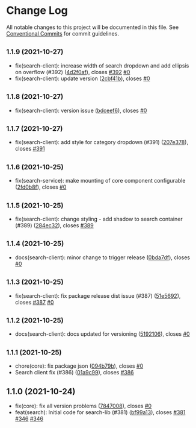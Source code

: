 # Change Log

All notable changes to this project will be documented in this file.
See [Conventional Commits](https://conventionalcommits.org) for commit guidelines.

## <small>1.1.9 (2021-10-27)</small>

* fix(search-client): increase width of search dropdown and add ellipsis on overflow (#392) ([4d2f0af](https://github.com/sourcefuse/loopback4-microservice-catalog/commit/4d2f0af)), closes [#392](https://github.com/sourcefuse/loopback4-microservice-catalog/issues/392) [#0](https://github.com/sourcefuse/loopback4-microservice-catalog/issues/0)
* fix(search-client): update version ([2cbf41b](https://github.com/sourcefuse/loopback4-microservice-catalog/commit/2cbf41b)), closes [#0](https://github.com/sourcefuse/loopback4-microservice-catalog/issues/0)





## <small>1.1.8 (2021-10-27)</small>

* fix(search-client): version issue ([bdceef6](https://github.com/sourcefuse/loopback4-microservice-catalog/commit/bdceef6)), closes [#0](https://github.com/sourcefuse/loopback4-microservice-catalog/issues/0)





## <small>1.1.7 (2021-10-27)</small>

* fix(search-client): add style for category dropdown (#391) ([207e378](https://github.com/sourcefuse/loopback4-microservice-catalog/commit/207e378)), closes [#391](https://github.com/sourcefuse/loopback4-microservice-catalog/issues/391)





## <small>1.1.6 (2021-10-25)</small>

* fix(search-service): make mounting of core component configurable ([2fd0b8f](https://github.com/sourcefuse/loopback4-microservice-catalog/commit/2fd0b8f)), closes [#0](https://github.com/sourcefuse/loopback4-microservice-catalog/issues/0)





## <small>1.1.5 (2021-10-25)</small>

* fix(search-client): change styling - add shadow to search container (#389) ([284ec32](https://github.com/sourcefuse/loopback4-microservice-catalog/commit/284ec32)), closes [#389](https://github.com/sourcefuse/loopback4-microservice-catalog/issues/389)





## <small>1.1.4 (2021-10-25)</small>

* docs(search-client): minor change to trigger release ([0bda7df](https://github.com/sourcefuse/loopback4-microservice-catalog/commit/0bda7df)), closes [#0](https://github.com/sourcefuse/loopback4-microservice-catalog/issues/0)





## <small>1.1.3 (2021-10-25)</small>

* fix(search-client): fix package release dist issue (#387) ([51e5692](https://github.com/sourcefuse/loopback4-microservice-catalog/commit/51e5692)), closes [#387](https://github.com/sourcefuse/loopback4-microservice-catalog/issues/387) [#0](https://github.com/sourcefuse/loopback4-microservice-catalog/issues/0)





## <small>1.1.2 (2021-10-25)</small>

* docs(search-client): docs updated for versioning ([5192106](https://github.com/sourcefuse/loopback4-microservice-catalog/commit/5192106)), closes [#0](https://github.com/sourcefuse/loopback4-microservice-catalog/issues/0)





## <small>1.1.1 (2021-10-25)</small>

* chore(core): fix package json ([094b79b](https://github.com/sourcefuse/loopback4-microservice-catalog/commit/094b79b)), closes [#0](https://github.com/sourcefuse/loopback4-microservice-catalog/issues/0)
* Search client fix (#386) ([01a9c99](https://github.com/sourcefuse/loopback4-microservice-catalog/commit/01a9c99)), closes [#386](https://github.com/sourcefuse/loopback4-microservice-catalog/issues/386)





## 1.1.0 (2021-10-24)

* fix(core): fix all version problems ([7847008](https://github.com/sourcefuse/loopback4-microservice-catalog/commit/7847008)), closes [#0](https://github.com/sourcefuse/loopback4-microservice-catalog/issues/0)
* feat(search): Initial code for search-lib (#381) ([bf99a13](https://github.com/sourcefuse/loopback4-microservice-catalog/commit/bf99a13)), closes [#381](https://github.com/sourcefuse/loopback4-microservice-catalog/issues/381) [#346](https://github.com/sourcefuse/loopback4-microservice-catalog/issues/346) [#346](https://github.com/sourcefuse/loopback4-microservice-catalog/issues/346)
